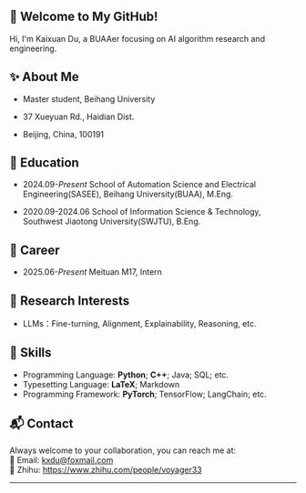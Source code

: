 ## 👋  Welcome to My GitHub!
Hi, I'm Kaixuan Du, a BUAAer focusing on AI algorithm research and engineering.  


## ✨  About Me

- Master student, Beihang University

- 37 Xueyuan Rd., Haidian Dist.

- Beijing, China, 100191


## 🏫  Education

- 2024.09-*Present*    School of Automation Science and Electrical Engineering(SASEE), Beihang University(BUAA), M.Eng. 
 
- 2020.09-2024.06    School of Information Science & Technology, Southwest Jiaotong University(SWJTU), B.Eng.

## 💼 Career

- 2025.06-*Present*    Meituan M17, Intern 
 

## 📖  Research Interests

- LLMs：Fine-turning, Alignment, Explainability, Reasoning, etc.


## 🍃  Skills

- Programming Language: **Python**; **C++**; Java; SQL; etc.
- Typesetting Language: **LaTeX**; Markdown
- Programming Framework: **PyTorch**; TensorFlow; LangChain; etc.


## 📬 Contact

Always welcome to your collaboration, you can reach me at:  
 📧 Email: kxdu@foxmail.com  
 🌱 Zhihu: https://www.zhihu.com/people/voyager33  

---



<!--
**v0yager33/v0yager33** is a ✨ _special_ ✨ repository because its `README.md` (this file) appears on your GitHub profile.

Here are some ideas to get you started:

- 🔭 I’m currently working on ...
- 🌱 I’m currently learning ...
- 👯 I’m looking to collaborate on ...
- 🤔 I’m looking for help with ...
- 💬 Ask me about ...
- 📫 How to reach me: ...
- 😄 Pronouns: ...
- ⚡ Fun fact: ...
-->
